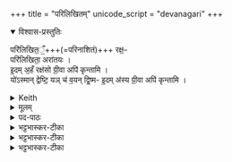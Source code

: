+++
title = "परिलिखितम्"
unicode_script = "devanagari"
+++
<details open><summary>विश्वास-प्रस्तुतिः</summary>

परि॑लिखित॒ँ॒+++(=परिनाशितं)+++ रक्ष॒ᳶ  
परि॑लिखिता॒ अरा॑तयः ।  
इ॒दम् अ॒हँ रक्ष॑सो ग्री॒वा अपि॑ कृन्तामि ।  
यो॑ऽस्मान् द्वेष्टि॒ यञ् च॑ व॒यन् द्वि॒ष्म- इ॒दम् अ॑स्य ग्री॒वा अपि॑ कृन्तामि ।
</details>

<details><summary>Keith</summary>

The Raksas is enclosed,  
the evil spirits are enclosed.  
Thus I cut the neck of the Raksas.  
Thus I cut the neck of him who hates us and whom we hate [1].
</details>

<details><summary>मूलम्</summary>


[संयुक्तमन्त्रः　－　परि॑लिखित॒ँ॒ रक्ष॒ᳶ परि॑लिखिता॒ अरा॑तय इ॒दम॒हँ रक्ष॑सो ग्री॒वा अपि॑ कृन्तामि॒ यो॑ऽस्मान्द्वेष्टि॒ यञ्च॑ व॒यन्द्वि॒ष्म इ॒दम॑स्य ग्री॒वाः [11] अपि॑ कृन्तामि]

परि॑लिखित॒ँ॒ रक्ष॒ᳶ परि॑लिखिता॒ अरा॑तयः ।
इ॒दम॒हँ रक्ष॑सो ग्री॒वा अपि॑ कृन्तामि ।
यो॑ऽस्मान्द्वेष्टि॒ यञ्च॑ व॒यन्द्वि॒ष्म इ॒दम॑स्य ग्री॒वा अपि॑ कृन्तामि ।

</details>

<details><summary>पद-पाठः</summary>

परि॑लिखित॒मिति॒ परि॑-लि॒खि॒त॒म् । रक्षः॑ । परि॑लिखिता॒ इति॒ परि॑-लि॒खि॒ताः॒ । अरा॑तयः ।  

इ॒दम् । अ॒हम् । रक्ष॑सः । ग्री॒वाः । अपीति॑ । कृ॒न्ता॒मि॒ ।  

यः । अ॒स्मान् । द्वेष्टि॑ ।  
यम् । च॒ । व॒यम् । द्वि॒ष्मः ।   
इ॒दम् । अ॒स्य॒ । ग्री॒वाः । [11]  अपीति॑ । कृ॒न्ता॒मि॒ । 
</details>


<details><summary>भट्टभास्कर-टीका</summary>

9पदं परिलिखति - परिलिखितमिति ॥ परिलिखितं परितो नाशितं रक्षोस्तु यदत्र छिद्रान्वेषि । 'गतिरनन्तरः' इति पूर्वपदप्रकृतिस्वरत्वम् । किच्च अरातयो धनस्यादातारः शत्रवः । वहुळवचनात्कर्तरि क्तिन् । अव्ययपूर्वपदप्रकृतिस्वरत्वम् । तेपि परिलिखितास्सन्तु अनेन पदविलेखनेन ।

कथमित्याह - यदेतत्परिलिखामि इदं खल्वहं रक्षसः ग्रीवा अपिकृन्तामि यथेष्टं कृन्तामि छिनद्मि । अपिशब्दः कामचारं द्योतयति । ग्रीवाशब्दो धमनिवचनः, तासां बहुत्वाद्बहुवचनं, यथा 'ग्रीवाभ्योण्च` इति । कृती छेदने, 'शेमुचादीनाम्' इति नुम् ।

तथा योऽस्मान् द्वेष्टि यं च वयं द्विष्मः तस्य द्वेष्टुः द्वेष्यस्य शत्रोः ग्रीवाः इदमपि कृन्तामि यदेतत्परिलिखामि । 'द्वौ वाव पुरुषौ' इत्यादि ब्राह्मणम् । इदमिति क्रियाविषेणत्वान्नपुंसकत्वम् ॥
</details>

<details><summary>भट्टभास्कर-टीका</summary>

तयावटं परिलिखति - परिलिखितमिति ॥ 
</details>

<details><summary>भट्टभास्कर-टीका</summary>

3अपिकृन्तमीत्यन्तो मन्त्रो व्याख्यातः ॥
</details>